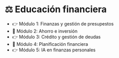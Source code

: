 # ⚖️ Educación financiera

- 👉 Módulo 1: Finanzas y gestión de presupestos
- 🎯 Módulo 2: Ahorro e inversión
- 👉 Módulo 3: Crédito y gestión de deudas
- 🎯 Módulo 4: Planificación financiera
- 👉 Módulo 5: IA en finanzas personales

